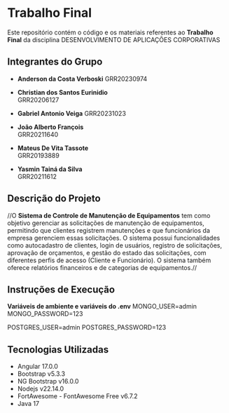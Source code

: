 # Trabalho Final

Este repositório contém o código e os materiais referentes ao **Trabalho Final** da disciplina DESENVOLVIMENTO DE APLICAÇÕES CORPORATIVAS

## Integrantes do Grupo

- **Anderson da Costa Verboski**
  GRR20230974  

- **Christian dos Santos Eurinidio**  
  GRR20206127

- **Gabriel Antonio Veiga**
  GRR20231023
  
- **João Alberto François**  
  GRR20211640
  
- **Mateus De Vita Tassote**  
  GRR20193889
  
- **Yasmin Tainá da Silva**  
  GRR20211612

## Descrição do Projeto

//O **Sistema de Controle de Manutenção de Equipamentos** tem como objetivo gerenciar as solicitações de manutenção de equipamentos, permitindo que clientes registrem manutenções e que funcionários da empresa gerenciem essas solicitações. O sistema possui funcionalidades como autocadastro de clientes, login de usuários, registro de solicitações, aprovação de orçamentos, e gestão do estado das solicitações, com diferentes perfis de acesso (Cliente e Funcionário). O sistema também oferece relatórios financeiros e de categorias de equipamentos.//

## Instruções de Execução

**Variáveis de ambiente e variáveis do .env**
MONGO_USER=admin
MONGO_PASSWORD=123

POSTGRES_USER=admin
POSTGRES_PASSWORD=123

## Tecnologias Utilizadas

- Angular 17.0.0
- Bootstrap v5.3.3
- NG Bootstrap v16.0.0
- Nodejs v22.14.0
- FortAwesome - FontAwesome Free v6.7.2
- Java 17
